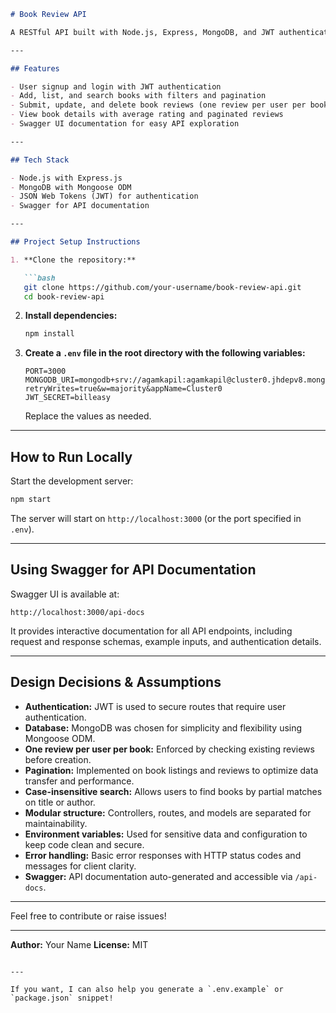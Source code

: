 ````markdown
# Book Review API

A RESTful API built with Node.js, Express, MongoDB, and JWT authentication for managing books and reviews.

---

## Features

- User signup and login with JWT authentication
- Add, list, and search books with filters and pagination
- Submit, update, and delete book reviews (one review per user per book)
- View book details with average rating and paginated reviews
- Swagger UI documentation for easy API exploration

---

## Tech Stack

- Node.js with Express.js
- MongoDB with Mongoose ODM
- JSON Web Tokens (JWT) for authentication
- Swagger for API documentation

---

## Project Setup Instructions

1. **Clone the repository:**

   ```bash
   git clone https://github.com/your-username/book-review-api.git
   cd book-review-api
````

2. **Install dependencies:**

   ```bash
   npm install
   ```

3. **Create a `.env` file in the root directory with the following variables:**

   ```env
   PORT=3000
   MONGODB_URI=mongodb+srv://agamkapil:agamkapil@cluster0.jhdepv8.mongodb.net/?retryWrites=true&w=majority&appName=Cluster0
   JWT_SECRET=billeasy
   ```

   Replace the values as needed.


---

## How to Run Locally

Start the development server:

```bash
npm start
```

The server will start on `http://localhost:3000` (or the port specified in `.env`).

---

## Using Swagger for API Documentation

Swagger UI is available at:

```
http://localhost:3000/api-docs
```

It provides interactive documentation for all API endpoints, including request and response schemas, example inputs, and authentication details.

---

## Design Decisions & Assumptions

* **Authentication:** JWT is used to secure routes that require user authentication.
* **Database:** MongoDB was chosen for simplicity and flexibility using Mongoose ODM.
* **One review per user per book:** Enforced by checking existing reviews before creation.
* **Pagination:** Implemented on book listings and reviews to optimize data transfer and performance.
* **Case-insensitive search:** Allows users to find books by partial matches on title or author.
* **Modular structure:** Controllers, routes, and models are separated for maintainability.
* **Environment variables:** Used for sensitive data and configuration to keep code clean and secure.
* **Error handling:** Basic error responses with HTTP status codes and messages for client clarity.
* **Swagger:** API documentation auto-generated and accessible via `/api-docs`.

---

Feel free to contribute or raise issues!

---

**Author:** Your Name
**License:** MIT

```

---

If you want, I can also help you generate a `.env.example` or `package.json` snippet!
```